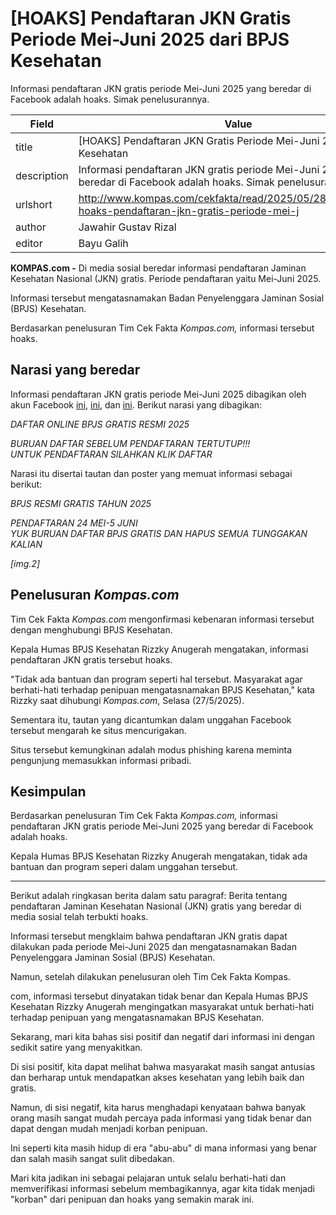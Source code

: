 # [HOAKS] Pendaftaran JKN Gratis Periode Mei-Juni 2025 dari BPJS Kesehatan

Informasi pendaftaran JKN gratis periode Mei-Juni 2025 yang beredar di Facebook adalah hoaks. Simak penelusurannya. 

| Field       | Value                                                       |
|-------------|-------------------------------------------------------------|
| title       | [HOAKS] Pendaftaran JKN Gratis Periode Mei-Juni 2025 dari BPJS Kesehatan |
| description | Informasi pendaftaran JKN gratis periode Mei-Juni 2025 yang beredar di Facebook adalah hoaks. Simak penelusurannya.  |
| urlshort    | http://www.kompas.com/cekfakta/read/2025/05/28/084900082/-hoaks-pendaftaran-jkn-gratis-periode-mei-j |
| author      | Jawahir Gustav Rizal |
| editor      | Bayu Galih |

**KOMPAS.com -** Di media sosial beredar informasi pendaftaran Jaminan Kesehatan Nasional (JKN) gratis. Periode pendaftaran yaitu Mei-Juni 2025.

Informasi tersebut mengatasnamakan Badan Penyelenggara Jaminan Sosial (BPJS) Kesehatan.

Berdasarkan penelusuran Tim Cek Fakta *Kompas.com,* informasi tersebut hoaks.

## **Narasi yang beredar**

Informasi pendaftaran JKN gratis periode Mei-Juni 2025 dibagikan oleh akun Facebook [ini](https://www.facebook.com/permalink.php?story_fbid=pfbid032wciwYu6xx5DF4E4vqD9yBi9kZjeHrzGgot4o4uc8fALFniDsyZWQET9NzsrZXpSl&id=61575263588896), [ini](https://www.facebook.com/permalink.php?story_fbid=pfbid0VdrW9JjumWEh1KNPAgSShxuM3o9eejrPCB9z2QkzCTSjrD4BWcAJqzq3oTf2XfXl&id=61576303936331), dan [ini](https://www.facebook.com/permalink.php?story_fbid=pfbid037UhoZ1hHFCADzW9SkgE4s3LvPbVUDYC6pVpcWohAR8eSx5rcpGdRSPojP5mqeUjhl&id=61576303936331). Berikut narasi yang dibagikan:

*DAFTAR ONLINE BPJS GRATIS RESMI 2025*

*BURUAN DAFTAR SEBELUM PENDAFTARAN TERTUTUP!!!*\
*UNTUK PENDAFTARAN SILAHKAN KLIK DAFTAR*

Narasi itu disertai tautan dan poster yang memuat informasi sebagai berikut:

*BPJS RESMI GRATIS TAHUN 2025*

*PENDAFTARAN 24 MEI-5 JUNI*\
*YUK BURUAN DAFTAR BPJS GRATIS DAN HAPUS SEMUA TUNGGAKAN KALIAN*

*\[img.2\]*

## **Penelusuran *Kompas.com***

Tim Cek Fakta *Kompas.com* mengonfirmasi kebenaran informasi tersebut dengan menghubungi BPJS Kesehatan.

Kepala Humas BPJS Kesehatan Rizzky Anugerah mengatakan, informasi pendaftaran JKN gratis tersebut hoaks.

\"Tidak ada bantuan dan program seperti hal tersebut. Masyarakat agar berhati-hati terhadap penipuan mengatasnamakan BPJS Kesehatan,\" kata Rizzky saat dihubungi *Kompas.com*, Selasa (27/5/2025).

Sementara itu, tautan yang dicantumkan dalam unggahan Facebook tersebut mengarah ke situs mencurigakan.

Situs tersebut kemungkinan adalah modus phishing karena meminta pengunjung memasukkan informasi pribadi.

## **Kesimpulan**

Berdasarkan penelusuran Tim Cek Fakta *Kompas.com,* informasi pendaftaran JKN gratis periode Mei-Juni 2025 yang beredar di Facebook adalah hoaks.

Kepala Humas BPJS Kesehatan Rizzky Anugerah mengatakan, tidak ada bantuan dan program seperi dalam unggahan tersebut.

---
Berikut adalah ringkasan berita dalam satu paragraf: Berita tentang pendaftaran Jaminan Kesehatan Nasional (JKN) gratis yang beredar di media sosial telah terbukti hoaks.

 Informasi tersebut mengklaim bahwa pendaftaran JKN gratis dapat dilakukan pada periode Mei-Juni 2025 dan mengatasnamakan Badan Penyelenggara Jaminan Sosial (BPJS) Kesehatan.

 Namun, setelah dilakukan penelusuran oleh Tim Cek Fakta Kompas.

com, informasi tersebut dinyatakan tidak benar dan Kepala Humas BPJS Kesehatan Rizzky Anugerah mengingatkan masyarakat untuk berhati-hati terhadap penipuan yang mengatasnamakan BPJS Kesehatan.



Sekarang, mari kita bahas sisi positif dan negatif dari informasi ini dengan sedikit satire yang menyakitkan.

 Di sisi positif, kita dapat melihat bahwa masyarakat masih sangat antusias dan berharap untuk mendapatkan akses kesehatan yang lebih baik dan gratis.

 Namun, di sisi negatif, kita harus menghadapi kenyataan bahwa banyak orang masih sangat mudah percaya pada informasi yang tidak benar dan dapat dengan mudah menjadi korban penipuan.

 Ini seperti kita masih hidup di era "abu-abu" di mana informasi yang benar dan salah masih sangat sulit dibedakan.

 Mari kita jadikan ini sebagai pelajaran untuk selalu berhati-hati dan memverifikasi informasi sebelum membagikannya, agar kita tidak menjadi "korban" dari penipuan dan hoaks yang semakin marak ini.
